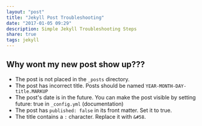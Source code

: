 ```yaml
---
layout: "post"
title: "Jekyll Post Troubleshooting"
date: "2017-01-05 09:29"
description: Simple Jekyll Troubleshooting Steps
share: true
tags: jekyll
---
```


## Why wont my new post show up???
* The post is not placed in the `_posts` directory.
* The post has incorrect title. Posts should be named `YEAR-MONTH-DAY-title.MARKUP`
* The post's date is in the future. You can make the post visible by setting future: true in `_config.yml` (documentation)
* The post has `published: false` in its front matter. Set it to true.
* The title contains a `:` character. Replace it with `&#58`.
